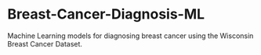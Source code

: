 # Breast-Cancer-Diagnosis-ML
Machine Learning models for diagnosing breast cancer using the Wisconsin Breast Cancer Dataset.
